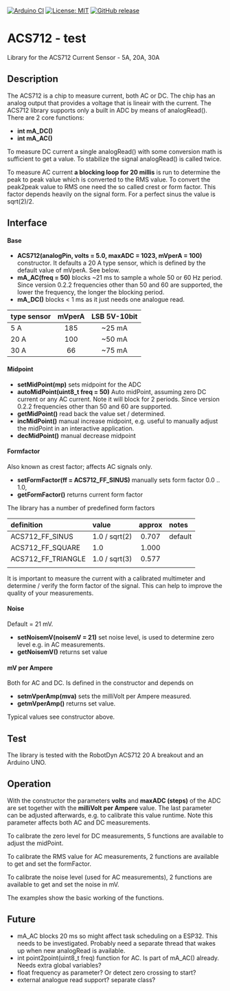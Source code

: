 
[![Arduino CI](https://github.com/RobTillaart/ACS712/workflows/Arduino%20CI/badge.svg)](https://github.com/marketplace/actions/arduino_ci)
[![License: MIT](https://img.shields.io/badge/license-MIT-green.svg)](https://github.com/RobTillaart/ACS712/blob/master/LICENSE)
[![GitHub release](https://img.shields.io/github/release/RobTillaart/ACS712.svg?maxAge=3600)](https://github.com/RobTillaart/ACS712/releases)

# ACS712 - test

Library for the ACS712 Current Sensor - 5A, 20A, 30A


## Description

The ACS712 is a chip to measure current, both AC or DC. The chip has an
analog output that provides a voltage that is lineair with the current.
The ACS712 library supports only a built in ADC by means of analogRead().
There are 2 core functions:

- **int mA_DC()**
- **int mA_AC()**

To measure DC current a single analogRead() with some conversion math is sufficient to get
a value. To stabilize the signal analogRead() is called twice.

To measure AC current **a blocking loop for 20 millis** is run to determine the
peak to peak value which is converted to the RMS value. To convert the peak2peak
value to RMS one need the so called crest or form factor. This factor depends heavily
on the signal form. For a perfect sinus the value is sqrt(2)/2.


## Interface

#### Base

- **ACS712(analogPin, volts = 5.0, maxADC = 1023, mVperA = 100)** constructor. It defaults a 20 A type sensor, which is defined by the default value of mVperA. See below.
- **mA_AC(freq = 50)** blocks ~21 ms to sample a whole 50 or 60 Hz period. Since version 0.2.2 frequencies other than 50 and 60 are supported, the lower the frequency, the longer the blocking period.
- **mA_DC()** blocks < 1 ms as it just needs one analogue read.


| type sensor  | mVperA | LSB 5V-10bit |
|:-------------|:------:|:------------:|
|  5 A         |  185   |  ~25 mA      |
|  20 A        |  100   |  ~50 mA      |
|  30 A        |  66    |  ~75 mA      |


#### Midpoint

- **setMidPoint(mp)** sets midpoint for the ADC
- **autoMidPoint(uint8_t freq = 50)** Auto midPoint, assuming zero DC current or any AC current. Note it will block for 2 periods. Since version 0.2.2 frequencies other than 50 and 60 are supported.
- **getMidPoint()** read back the value set / determined.
- **incMidPoint()** manual increase midpoint, e.g. useful to manually adjust the midPoint in an interactive application.
- **decMidPoint()** manual decrease midpoint


#### Formfactor 

Also known as crest factor;  affects AC signals only. 

- **setFormFactor(ff = ACS712_FF_SINUS)** manually sets form factor  0.0 .. 1.0, 
- **getFormFactor()** returns current form factor

The library has a number of predefined form factors

|  definition          | value         | approx | notes   |
|:---------------------|:--------------|:------:|:--------|
| ACS712_FF_SINUS      | 1.0 / sqrt(2) | 0.707  | default |
| ACS712_FF_SQUARE     | 1.0           | 1.000  |         |
| ACS712_FF_TRIANGLE   | 1.0 / sqrt(3) | 0.577  |         |
|                      |               |        |         |

It is important to measure the current with a calibrated multimeter
and determine / verify the form factor of the signal. This can help
to improve the quality of your measurements.


#### Noise

Default = 21 mV.

- **setNoisemV(noisemV = 21)** set noise level, is used to determine zero level e.g. in AC measurements.
- **getNoisemV()** returns set value


#### mV per Ampere

Both for AC and DC. Is defined in the constructor and depends on 

- **setmVperAmp(mva)** sets the milliVolt per Ampere measured.
- **getmVperAmp()** returns set value.

Typical values see constructor above.


## Test

The library is tested with the RobotDyn ACS712 20 A breakout and an Arduino UNO.


## Operation

With the constructor the parameters **volts** and **maxADC (steps)** of the ADC are set
together with the **milliVolt per Ampere** value. The last parameter can be adjusted
afterwards, e.g. to calibrate this value runtime. Note this parameter affects both
AC and DC measurements.

To calibrate the zero level for DC measurements, 5 functions are available to
adjust the midPoint.

To calibrate the RMS value for AC measurements, 2 functions are available to
get and set the formFactor.

To calibrate the noise level (used for AC measurements), 2 functions are available to
get and set the noise in mV.

The examples show the basic working of the functions.


## Future

- mA_AC blocks 20 ms so might affect task scheduling on a ESP32.
This needs to be investigated. Probably need a separate thread that wakes up when new analogRead is available.
- int point2point(uint8_t freq) function for AC. Is part of mA_AC() already. Needs extra global variables?
- float frequency as parameter? Or detect zero crossing to start?
- external analogue read support? separate class?
